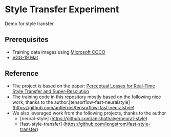 
# Style Transfer Experiment
Demo for style transfer

## Prerequisites
- Training data images using [Microsoft COCO](http://cocodataset.org]) 
- [VGG-19 Mat](http://www.vlfeat.org/matconvnet/pretrained/)

## Reference
- The project is based on the paper: [Perceptual Losses for Real-Time Style Transfer and Super-Resolution](https://arxiv.org/abs/1603.08155)
- The training code in this repository mostly based on the following nice work, thanks to the author.[tensorflow-fast-neuralstyle] (https://github.com/antlerros/tensorflow-fast-neuralstyle)
- We also leveraged work from the following projects, thanks to the author
    - [neural-style] (https://github.com/anishathalye/neural-style)
    - [fast-style-transfer] (https://github.com/lengstrom/fast-style-transfer)
